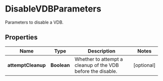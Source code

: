 

# DisableVDBParameters

Parameters to disable a VDB.

## Properties

| Name | Type | Description | Notes |
|------------ | ------------- | ------------- | -------------|
|**attemptCleanup** | **Boolean** | Whether to attempt a cleanup of the VDB before the disable. |  [optional] |



